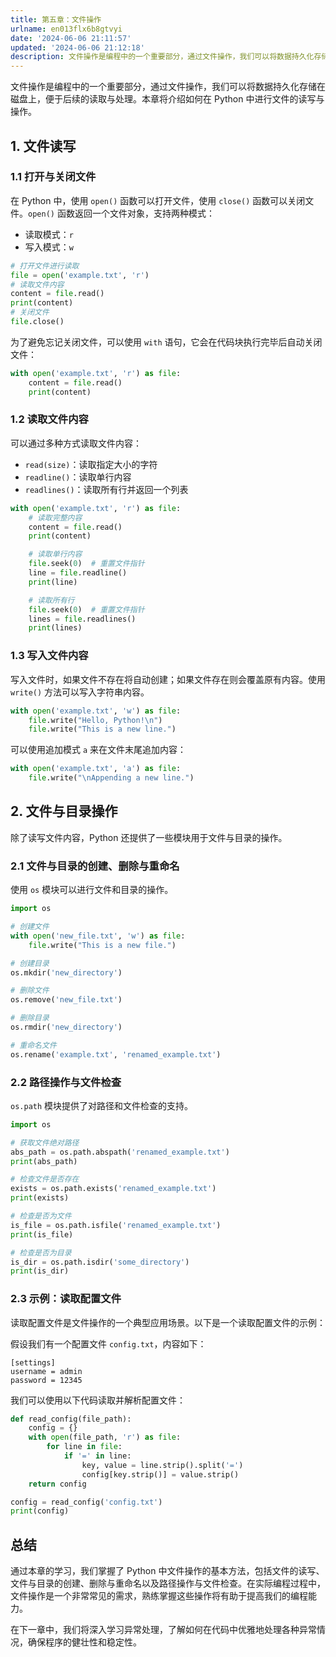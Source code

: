 ```yaml
---
title: 第五章：文件操作
urlname: en013flx6b8gtvyi
date: '2024-06-06 21:11:57'
updated: '2024-06-06 21:12:18'
description: 文件操作是编程中的一个重要部分，通过文件操作，我们可以将数据持久化存储在磁盘上，便于后续的读取与处理。本章将介绍如何在 Python 中进行文件的读写与操作。1. 文件读写1.1 打开与关闭文件在 Python 中，使用 open() 函数可以打开文件，使用 close() 函数可以关闭文件。...
---
```

文件操作是编程中的一个重要部分，通过文件操作，我们可以将数据持久化存储在磁盘上，便于后续的读取与处理。本章将介绍如何在 Python 中进行文件的读写与操作。

## 1. 文件读写

### 1.1 打开与关闭文件

在 Python 中，使用 `open()` 函数可以打开文件，使用 `close()` 函数可以关闭文件。`open()` 函数返回一个文件对象，支持两种模式：

- 读取模式：`r`
- 写入模式：`w`

```python
# 打开文件进行读取
file = open('example.txt', 'r')
# 读取文件内容
content = file.read()
print(content)
# 关闭文件
file.close()
```

为了避免忘记关闭文件，可以使用 `with` 语句，它会在代码块执行完毕后自动关闭文件：

```python
with open('example.txt', 'r') as file:
    content = file.read()
    print(content)
```

### 1.2 读取文件内容

可以通过多种方式读取文件内容：

- `read(size)`：读取指定大小的字符
- `readline()`：读取单行内容
- `readlines()`：读取所有行并返回一个列表

```python
with open('example.txt', 'r') as file:
    # 读取完整内容
    content = file.read()
    print(content)

    # 读取单行内容
    file.seek(0)  # 重置文件指针
    line = file.readline()
    print(line)

    # 读取所有行
    file.seek(0)  # 重置文件指针
    lines = file.readlines()
    print(lines)
```

### 1.3 写入文件内容

写入文件时，如果文件不存在将自动创建；如果文件存在则会覆盖原有内容。使用 `write()` 方法可以写入字符串内容。

```python
with open('example.txt', 'w') as file:
    file.write("Hello, Python!\n")
    file.write("This is a new line.")
```

可以使用追加模式 `a` 来在文件末尾追加内容：

```python
with open('example.txt', 'a') as file:
    file.write("\nAppending a new line.")
```

## 2. 文件与目录操作

除了读写文件内容，Python 还提供了一些模块用于文件与目录的操作。

### 2.1 文件与目录的创建、删除与重命名

使用 `os` 模块可以进行文件和目录的操作。

```python
import os

# 创建文件
with open('new_file.txt', 'w') as file:
    file.write("This is a new file.")

# 创建目录
os.mkdir('new_directory')

# 删除文件
os.remove('new_file.txt')

# 删除目录
os.rmdir('new_directory')

# 重命名文件
os.rename('example.txt', 'renamed_example.txt')
```

### 2.2 路径操作与文件检查

`os.path` 模块提供了对路径和文件检查的支持。

```python
import os

# 获取文件绝对路径
abs_path = os.path.abspath('renamed_example.txt')
print(abs_path)

# 检查文件是否存在
exists = os.path.exists('renamed_example.txt')
print(exists)

# 检查是否为文件
is_file = os.path.isfile('renamed_example.txt')
print(is_file)

# 检查是否为目录
is_dir = os.path.isdir('some_directory')
print(is_dir)
```

### 2.3 示例：读取配置文件

读取配置文件是文件操作的一个典型应用场景。以下是一个读取配置文件的示例：

假设我们有一个配置文件 `config.txt`，内容如下：

```
[settings]
username = admin
password = 12345
```

我们可以使用以下代码读取并解析配置文件：

```python
def read_config(file_path):
    config = {}
    with open(file_path, 'r') as file:
        for line in file:
            if '=' in line:
                key, value = line.strip().split('=')
                config[key.strip()] = value.strip()
    return config

config = read_config('config.txt')
print(config)
```

## 总结

通过本章的学习，我们掌握了 Python 中文件操作的基本方法，包括文件的读写、文件与目录的创建、删除与重命名以及路径操作与文件检查。在实际编程过程中，文件操作是一个非常常见的需求，熟练掌握这些操作将有助于提高我们的编程能力。

在下一章中，我们将深入学习异常处理，了解如何在代码中优雅地处理各种异常情况，确保程序的健壮性和稳定性。

